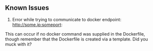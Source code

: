 Known Issues
------------

1. Error while trying to communicate to docker endpoint: http://some.ip:someport:

  This can occur if no docker command was supplied in the Dockerfile, though
  remember that the Dockerfile is created via a template. Did you muck with it?

